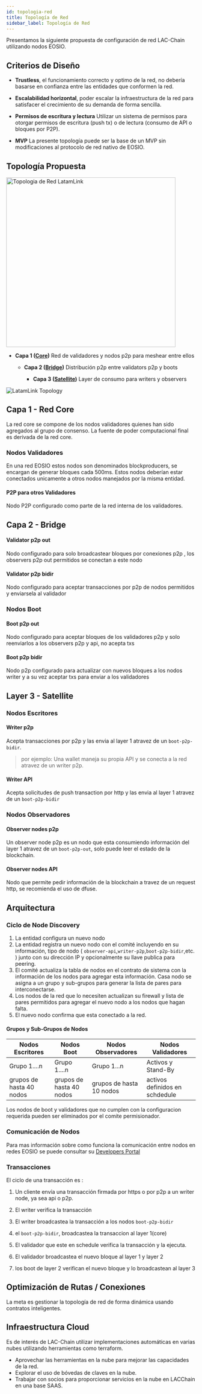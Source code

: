 ```yaml
---
id: topologia-red
title: Topología de Red
sidebar_label: Topología de Red
---
```


Presentamos la siguiente propuesta de configuración de red LAC-Chain utilizando nodos EOSIO.

## Criterios de Diseño
* **Trustless**, el funcionamiento correcto y optimo de la red, no debería basarse en confianza entre las entidades que conformen la red.

* **Escalabilidad horizontal**, poder escalar la infraestructura de la red para satisfacer el crecimiento de su demanda de forma sencilla.

* **Permisos de escritura y lectura** Utilizar un sistema de permisos para otorgar permisos de escritura (push tx) o de lectura (consumo de API o bloques por P2P).

* **MVP** La presente topología puede ser la base de un MVP sin modificaciones al protocolo de red nativo de EOSIO.


## Topología Propuesta

<img src="/img/diagramas/topologia-red.png#center" alt="Topologia de Red LatamLink" width="450"/>

- **Capa 1 ([Core](/docs/topologia-red#capa-1---red-core))** Red de validadores y nodos p2p para meshear entre ellos

	- **Capa 2 ([Bridge](/docs/topologia-red#capa-2---bridge))** Distribución p2p entre validators p2p y boots

		- **Capa 3 ([Satellite](/docs/topologia-red#layer-3---satellite))** Layer de consumo para writers y observers


![LatamLink Topology](/img/diagramas/topologia-nodos-2.png)


## Capa 1 - Red Core
La red core se compone de los nodos validadores quienes han sido agregados al grupo de consenso. La fuente de poder computacional final es derivada de la red core.


### Nodos Validadores
En una red EOSIO estos nodos son denominados blockproducers, se encargan de generar bloques cada 500ms. Estos nodos deberían estar conectados unicamente a otros nodos manejados por la misma entidad.

####  P2P para otros Validadores
Nodo P2P configurado como parte de la red interna de los validadores.

## Capa 2 - Bridge

#### Validator p2p out
Nodo configurado para solo broadcastear bloques por conexiones p2p , los observers p2p out permitidos se conectan a este nodo

#### Validator p2p bidir
Nodo configurado para aceptar transacciones por p2p de nodos permitidos y enviarsela al validador


### Nodos Boot

#### Boot p2p out
Nodo configurado para aceptar bloques de los validadores p2p y solo reenviarlos a los observers p2p y api, no acepta txs

#### Boot p2p bidir
Nodo p2p configurado para actualizar con nuevos bloques a los nodos writer y a su vez aceptar txs para enviar a los validadores

## Layer 3 - Satellite

### Nodos Escritores

#### Writer p2p
Acepta transacciones por p2p y las envia al layer 1 atravez de un `boot-p2p-bidir`.
> por ejemplo: Una wallet maneja su propia API y se conecta a la red atravez de un writer p2p.

#### Writer API
Acepta solicitudes de push transaction por http y las envia al layer 1 atravez de un `boot-p2p-bidir`

### Nodos Observadores

#### Observer nodes p2p
Un observer node p2p es un nodo que esta consumiendo información del layer 1 atravez de un `boot-p2p-out`, solo puede leer el estado de la blockchain.

#### Observer nodes API
Nodo que permite pedir información de la blockchain a travez de un request http, se recomienda el uso de dfuse.


## Arquitectura


### Ciclo de Node Discovery

1. La entidad configura un nuevo nodo
1. La entidad registra un nuevo nodo con el comité incluyendo en su información, tipo de nodo ( `observer-api`,`writer-p2p`,`boot-p2p-bidir`,etc. ) junto con su dirección IP y opcionalmente su llave publica para peering.
1. El comité actualiza la tabla de nodos en el contrato de sistema con la información de los nodos para agregar esta información. Casa nodo se asigna a un grupo y sub-grupos para generar la lista de pares para interconectarse. 
1. Los nodos de la red que lo necesiten actualizan su firewall y lista de pares permitidos para agregar el nuevo nodo a los nodos que hagan falta.
1. El nuevo nodo confirma que esta conectado a la red.

#### Grupos y Sub-Grupos de Nodos

| **Nodos Escritores** | **Nodos Boot** | **Nodos Observadores** | **Nodos Validadores** |
|---|---|---|---|
| Grupo 1....n  | Grupo 1....n  | Grupo 1...n  | Activos y Stand-By  |
| grupos de hasta 40 nodos | grupos de hasta 40 nodos  | grupos de hasta 10 nodos |  activos definidos en schdedule  |

Los nodos de boot y validadores que no cumplen con la configuracion requerida pueden ser eliminados por el comite permisionador.

### Comunicación de Nodos

Para mas información sobre como funciona la comunicación entre nodos en redes EOSIO se puede consultar su [Developers Portal](https://developers.eos.io/welcome/latest/protocol/network_peer_protocol)

### Transacciones

El ciclo de una transacción es :

1. Un cliente envía  una transacción firmada por https o por p2p a un writer node, ya sea api o p2p.

1. El writer verifica la transacción

1. El writer broadcastea la transacción a los nodos `boot-p2p-bidir`

1. el `boot-p2p-bidir`, broadcastea la transaccion al layer 1(core)

1. El validador que este en schedule verifica la transacción y la ejecuta.

1. El validador broadcastea el nuevo bloque al layer 1 y layer 2

1. los boot de layer 2 verifican el nuevo bloque y lo broadcastean al layer 3


## Optimización de Rutas / Conexiones 
La meta es gestionar la topología de red de forma dinámica usando contratos inteligentes.


## Infraestructura Cloud

Es de interés de LAC-Chain utilizar implementaciones automáticas en varias nubes utilizando herramientas como terraform.
- Aprovechar las herramientas en la nube para mejorar las capacidades de la red.
- Explorar el uso de bóvedas de claves en la nube.
- Trabajar con socios para proporcionar servicios en la nube en LACChain en una base SAAS.

